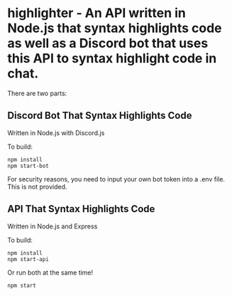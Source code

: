 # highlighter - An API written in Node.js that syntax highlights code as well as a Discord bot that uses this API to syntax highlight code in chat.

There are two parts:

## Discord Bot That Syntax Highlights Code

Written in Node.js with Discord.js

To build: 
```
npm install
npm start-bot
```
For security reasons, you need to input your own bot token into a .env file. This is not provided.


## API That Syntax Highlights Code

Written in Node.js and Express

To build: 
```
npm install
npm start-api
```

Or run both at the same time!
```
npm start
```
